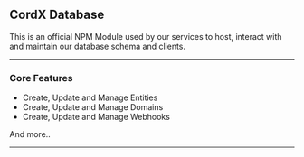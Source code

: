 ## CordX Database

This is an official NPM Module used by our services to host, interact with and maintain our database schema and clients.

---

### Core Features

- Create, Update and Manage Entities
- Create, Update and Manage Domains
- Create, Update and Manage Webhooks

And more..

---
